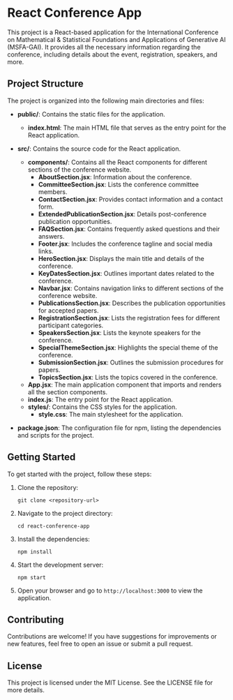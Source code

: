# React Conference App

This project is a React-based application for the International Conference on Mathematical & Statistical Foundations and Applications of Generative AI (MSFA-GAI). It provides all the necessary information regarding the conference, including details about the event, registration, speakers, and more.

## Project Structure

The project is organized into the following main directories and files:

- **public/**: Contains the static files for the application.
  - **index.html**: The main HTML file that serves as the entry point for the React application.

- **src/**: Contains the source code for the React application.
  - **components/**: Contains all the React components for different sections of the conference website.
    - **AboutSection.jsx**: Information about the conference.
    - **CommitteeSection.jsx**: Lists the conference committee members.
    - **ContactSection.jsx**: Provides contact information and a contact form.
    - **ExtendedPublicationSection.jsx**: Details post-conference publication opportunities.
    - **FAQSection.jsx**: Contains frequently asked questions and their answers.
    - **Footer.jsx**: Includes the conference tagline and social media links.
    - **HeroSection.jsx**: Displays the main title and details of the conference.
    - **KeyDatesSection.jsx**: Outlines important dates related to the conference.
    - **Navbar.jsx**: Contains navigation links to different sections of the conference website.
    - **PublicationsSection.jsx**: Describes the publication opportunities for accepted papers.
    - **RegistrationSection.jsx**: Lists the registration fees for different participant categories.
    - **SpeakersSection.jsx**: Lists the keynote speakers for the conference.
    - **SpecialThemeSection.jsx**: Highlights the special theme of the conference.
    - **SubmissionSection.jsx**: Outlines the submission procedures for papers.
    - **TopicsSection.jsx**: Lists the topics covered in the conference.
  - **App.jsx**: The main application component that imports and renders all the section components.
  - **index.js**: The entry point for the React application.
  - **styles/**: Contains the CSS styles for the application.
    - **style.css**: The main stylesheet for the application.

- **package.json**: The configuration file for npm, listing the dependencies and scripts for the project.

## Getting Started

To get started with the project, follow these steps:

1. Clone the repository:
   ```
   git clone <repository-url>
   ```

2. Navigate to the project directory:
   ```
   cd react-conference-app
   ```

3. Install the dependencies:
   ```
   npm install
   ```

4. Start the development server:
   ```
   npm start
   ```

5. Open your browser and go to `http://localhost:3000` to view the application.

## Contributing

Contributions are welcome! If you have suggestions for improvements or new features, feel free to open an issue or submit a pull request.

## License

This project is licensed under the MIT License. See the LICENSE file for more details.
